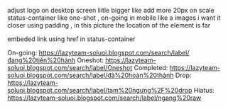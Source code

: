 adjust logo on desktop screen liitle bigger like add more 20px on scale 
status-container like one-shot , on-going 
in mobile like a images i want it closer using padding , in this picture the location of the element is far 

embeded link using href in status-container

On-going: https://lazyteam-soluoi.blogspot.com/search/label/đang%20tiến%20hành
Oneshot: https://lazyteam-soluoi.blogspot.com/search/label/Oneshot
Completed: https://lazyteam-soluoi.blogspot.com/search/label/đã%20hoàn%20thành
Drop: https://lazyteam-soluoi.blogspot.com/search/label/tạm%20ngưng%2F%20drop
Hiatus: https://lazyteam-soluoi.blogspot.com/search/label/ngang%20raw